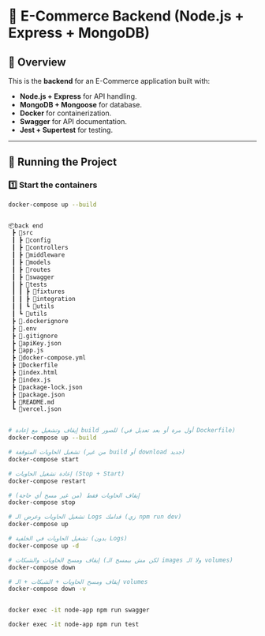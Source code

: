 # 🛒 E-Commerce Backend (Node.js + Express + MongoDB)

## 📌 Overview
This is the **backend** for an E-Commerce application built with:
- **Node.js + Express** for API handling.
- **MongoDB + Mongoose** for database.
- **Docker** for containerization.
- **Swagger** for API documentation.
- **Jest + Supertest** for testing.

---

## 🚀 Running the Project

### 1️⃣ Start the containers
```bash
docker-compose up --build


📦back end
 ┣ 📂src
 ┃ ┣ 📂config
 ┃ ┣ 📂controllers
 ┃ ┣ 📂middleware
 ┃ ┣ 📂models
 ┃ ┣ 📂routes
 ┃ ┣ 📂swagger
 ┃ ┣ 📂tests
 ┃ ┃ ┣ 📂fixtures
 ┃ ┃ ┣ 📂integration
 ┃ ┃ ┗ 📂utils
 ┃ ┗ 📂utils
 ┣ 📜.dockerignore
 ┣ 📜.env
 ┣ 📜.gitignore
 ┣ 📜apiKey.json
 ┣ 📜app.js
 ┣ 📜docker-compose.yml
 ┣ 📜Dockerfile
 ┣ 📜index.html
 ┣ 📜index.js
 ┣ 📜package-lock.json
 ┣ 📜package.json
 ┣ 📜README.md
 ┗ 📜vercel.json


# إيقاف وتشغيل مع إعادة build للصور (أول مرة أو بعد تعديل في Dockerfile)
docker-compose up --build

# تشغيل الحاويات المتوقفة (من غير build أو download جديد)
docker-compose start

# إعادة تشغيل الحاويات (Stop + Start)
docker-compose restart

# إيقاف الحاويات فقط (من غير مسح أي حاجة)
docker-compose stop

# تشغيل الحاويات وعرض الـ Logs قدامك (زي npm run dev)
docker-compose up

# تشغيل الحاويات في الخلفية (بدون Logs)
docker-compose up -d

# إيقاف ومسح الحاويات والشبكات (لكن مش بيمسح الـ images ولا الـ volumes)
docker-compose down

# إيقاف ومسح الحاويات + الشبكات + الـ volumes
docker-compose down -v


docker exec -it node-app npm run swagger

docker exec -it node-app npm run test